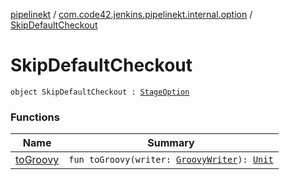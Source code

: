 [pipelinekt](../../index.md) / [com.code42.jenkins.pipelinekt.internal.option](../index.md) / [SkipDefaultCheckout](./index.md)

# SkipDefaultCheckout

`object SkipDefaultCheckout : `[`StageOption`](../../com.code42.jenkins.pipelinekt.core/-stage-option.md)

### Functions

| Name | Summary |
|---|---|
| [toGroovy](to-groovy.md) | `fun toGroovy(writer: `[`GroovyWriter`](../../com.code42.jenkins.pipelinekt.core.writer/-groovy-writer/index.md)`): `[`Unit`](https://kotlinlang.org/api/latest/jvm/stdlib/kotlin/-unit/index.html) |

